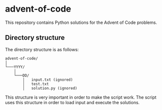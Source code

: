 # advent-of-code

This repository contains Python solutions for the Advent of Code problems.

## Directory structure
The directory structure is as follows:

```
advent-of-code/
│
└───YYYY/
    │
    └───DD/
        │   input.txt (ignored)
        │   test.txt
        │   solution.py (ignored)
```

This structure is very important in order to make the script work. The script uses this structure in order to load input and execute the solutions.
